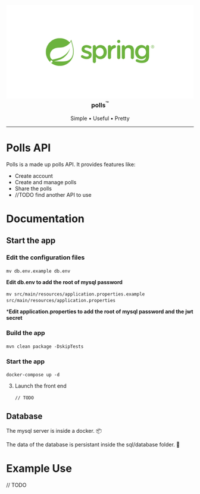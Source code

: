 <!-- Project Logo -->
<h3 align="center">
<a href="/" style="text-decoration: none">
  <img src='readme-image/img.png' width=1200>
  <br/>
  polls<sup>&#153;</sup>
</a></h3>

<!-- Bullets -->
<p align="center">
  Simple &bull;
  Useful &bull;
  Pretty
</p>

-----
# Polls API
Polls is a made up polls API. It provides features like:
- Create account
- Create and manage polls
- Share the polls
- //TODO find another API to use

# Documentation
## Start the app
### Edit the configuration files

`mv db.env.example db.env`

**Edit db.env to add the root of mysql password**


`mv src/main/resources/application.properties.example src/main/resources/application.properties`

***Edit application.properties to add the root of mysql password and the jwt secret**


### Build the app 

`mvn clean package -DskipTests`

### Start the app
 `docker-compose up -d`
   
3. Launch the front end
   
   `// TODO`

## Database
The mysql server is inside a docker. 📦

The data of the database is persistant inside the sql/database folder. :rocket: 


# Example Use
// TODO
